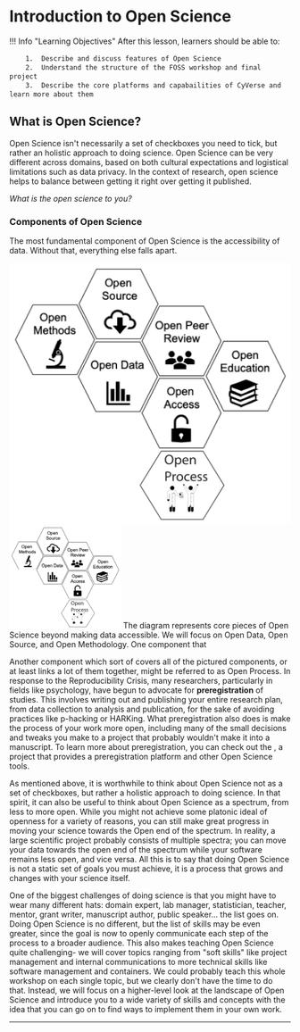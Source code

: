 # Introduction to Open Science

!!! Info "Learning Objectives"
        After this lesson, learners should be able to:
        
        1.  Describe and discuss features of Open Science
        2.  Understand the structure of the FOSS workshop and final project
        3.  Describe the core platforms and capabailities of CyVerse and learn more about them

## What is Open Science?

Open Science isn't necessarily a set of checkboxes you need to tick, but rather an holistic approach to doing
science. Open Science can be very different across domains, based on both cultural expectations and logistical limitations such
as data privacy. In the context of research, open science helps to balance between getting it right over getting it published.

*What is the open science to you?*

### Components of Open Science

The most fundamental component of Open Science is the accessibility of data. Without that, everything else falls apart. 

![Open Science pieces](assets/1-01.png) 
<img src="assets/1-01.png" alt="drawing" width="200"/>
The diagram represents core pieces of Open Science beyond making data accessible. We will focus on Open Data, Open Source, and Open Methodology.
One component that 

Another component which sort of covers all of the pictured components,
or at least links a lot of them together, might be referred to as Open
Process. In response to the Reproducibility Crisis, many researchers,
particularly in fields like psychology, have begun to advocate for
**preregistration** of studies. This involves writing out and publishing
your entire research plan, from data collection to analysis and
publication, for the sake of avoiding practices like p-hacking or
HARKing. What preregistration also does is make the process of your work
more open, including many of the small decisions and tweaks you make to
a project that probably wouldn't make it into a manuscript. To learn
more about preregistration, you can check out the , a project that
provides a preregistration platform and other Open Science tools.

As mentioned above, it is worthwhile to think about Open Science not as
a set of checkboxes, but rather a holistic approach to doing science. In
that spirit, it can also be useful to think about Open Science as a
spectrum, from less to more open. While you might not achieve some
platonic ideal of openness for a variety of reasons, you can still make
great progress in moving your science towards the Open end of the
spectrum. In reality, a large scientific project probably consists of
multiple spectra; you can move your data towards the open end of the
spectrum while your software remains less open, and vice versa. All this
is to say that doing Open Science is not a static set of goals you must
achieve, it is a process that grows and changes with your science
itself.

One of the biggest challenges of doing science is that you might have to
wear many different hats: domain expert, lab manager, statistician,
teacher, mentor, grant writer, manuscript author, public speaker... the
list goes on. Doing Open Science is no different, but the list of skills
may be even greater, since the goal is now to openly communicate each
step of the process to a broader audience. This also makes teaching Open
Science quite challenging- we will cover topics ranging from "soft
skills" like project management and internal communications to more
technical skills like software management and containers. We could
probably teach this whole workshop on each single topic, but we clearly
don't have the time to do that. Instead, we will focus on a
higher-level look at the landscape of Open Science and introduce you to
a wide variety of skills and concepts with the idea that you can go on
to find ways to implement them in your own work.

---
